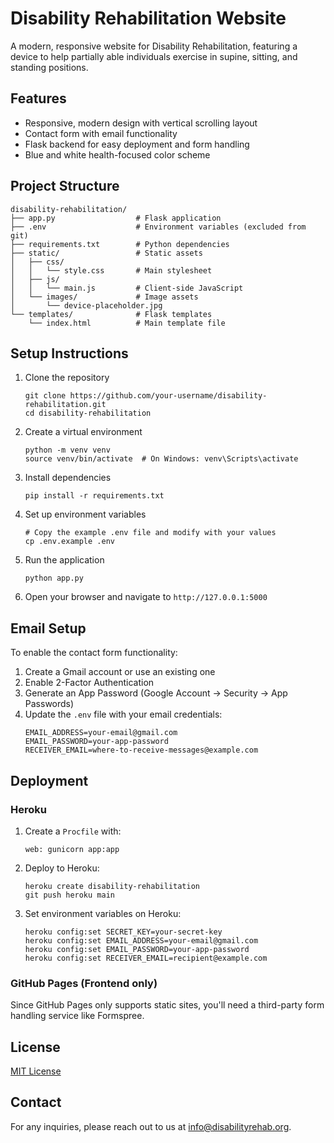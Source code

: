 # Disability Rehabilitation Website

A modern, responsive website for Disability Rehabilitation, featuring a device to help partially able individuals exercise in supine, sitting, and standing positions.

## Features

- Responsive, modern design with vertical scrolling layout
- Contact form with email functionality
- Flask backend for easy deployment and form handling
- Blue and white health-focused color scheme

## Project Structure

```
disability-rehabilitation/
├── app.py                  # Flask application
├── .env                    # Environment variables (excluded from git)
├── requirements.txt        # Python dependencies
├── static/                 # Static assets
│   ├── css/
│   │   └── style.css       # Main stylesheet
│   ├── js/
│   │   └── main.js         # Client-side JavaScript
│   └── images/             # Image assets
│       └── device-placeholder.jpg
└── templates/              # Flask templates
    └── index.html          # Main template file
```

## Setup Instructions

1. Clone the repository
   ```
   git clone https://github.com/your-username/disability-rehabilitation.git
   cd disability-rehabilitation
   ```

2. Create a virtual environment
   ```
   python -m venv venv
   source venv/bin/activate  # On Windows: venv\Scripts\activate
   ```

3. Install dependencies
   ```
   pip install -r requirements.txt
   ```

4. Set up environment variables
   ```
   # Copy the example .env file and modify with your values
   cp .env.example .env
   ```

5. Run the application
   ```
   python app.py
   ```

6. Open your browser and navigate to `http://127.0.0.1:5000`

## Email Setup

To enable the contact form functionality:

1. Create a Gmail account or use an existing one
2. Enable 2-Factor Authentication
3. Generate an App Password (Google Account → Security → App Passwords)
4. Update the `.env` file with your email credentials:
   ```
   EMAIL_ADDRESS=your-email@gmail.com
   EMAIL_PASSWORD=your-app-password
   RECEIVER_EMAIL=where-to-receive-messages@example.com
   ```

## Deployment

### Heroku

1. Create a `Procfile` with:
   ```
   web: gunicorn app:app
   ```

2. Deploy to Heroku:
   ```
   heroku create disability-rehabilitation
   git push heroku main
   ```

3. Set environment variables on Heroku:
   ```
   heroku config:set SECRET_KEY=your-secret-key
   heroku config:set EMAIL_ADDRESS=your-email@gmail.com
   heroku config:set EMAIL_PASSWORD=your-app-password
   heroku config:set RECEIVER_EMAIL=recipient@example.com
   ```

### GitHub Pages (Frontend only)

Since GitHub Pages only supports static sites, you'll need a third-party form handling service like Formspree.

## License

[MIT License](LICENSE)

## Contact

For any inquiries, please reach out to us at info@disabilityrehab.org.